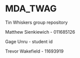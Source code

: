 # MDA_TWAG
Tin Whiskers group repository

Matthew Sienkiewich - 011685126

Gage Unru - student id

Trevor Wakefield - 11693919
